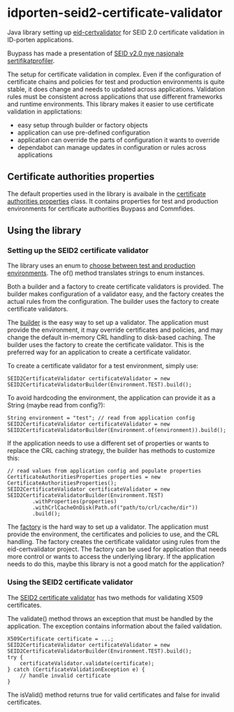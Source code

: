 # idporten-seid2-certificate-validator

Java library setting up [eid-certvalidator](https://github.com/felleslosninger/eid-certvalidator) for SEID 2.0 certificate validation in ID-porten applications.  

Buypass has made a presentation of [SEID v2.0 nye nasjonale sertifikatprofiler](SEID%20v%202.0%20-%20Nye%20nasjonale%20sertifikatprofiler%20-%20Buypass.pdf).

The setup for certificate validation in complex.  Even if the configuration of certificate chains and policies for test and production environments is quite stable, it does change and needs to updated across applications.  Validation rules must be consistent across applications that use different frameworks and runtime environments.  This library makes it easier to use certificate validation in applictations:

* easy setup through builder or factory objects
* application can use pre-defined configuration
* application can override the parts of configuration it wants to override
* dependabot can manage updates in configuration or rules across applications

## Certificate authorities properties

The default properties used in the library is avaibale in the [certificate authorities properties](src/main/java/no/idporten/seid2/CertificateAuthoritiesProperties.java) class.  It contains properties for test and production environments for certificate authorities Buypass and Commfides.

## Using the library

### Setting up the SEID2 certificate validator
The library uses an enum to [choose between test and production environments](src/main/java/no/idporten/seid2/Environment.java).  The of() method translates strings to enum instances.

Both a builder and a factory to create certificate validators is provided.  The builder makes configuration of a validator easy, and the factory creates the actual rules from the configuration.  The builder uses the factory to create certificate validators.

The [builder](src/main/java/no/idporten/seid2/SEID2CertificateValidatorBuilder.java) is the easy way to set up a validator.  The application must provide the environment, it may override certificates and policies, and may change the default in-memory CRL handling to disk-based caching.  The builder uses the factory to create the certificate validator.  This is the preferred way for an application to create a certificate validator.

To create a certificate validator for a test environment, simply use:
```
SEID2CertificateValidator certificateValidator = new SEID2CertificateValidatorBuilder(Environment.TEST).build();
```
To avoid hardcoding the environment, the application can provide it as a String (maybe read from config?):
```
String environment = "test"; // read from application config
SEID2CertificateValidator certificateValidator = new SEID2CertificateValidatorBuilder(Environment.of(environment)).build();
```
If the application needs to use a different set of properties or wants to replace the CRL caching strategy, the builder has methods to customize this:
```
// read values from application config and populate properties
CertificateAuthoritiesProperties properties = new CertificateAuthoritiesProperties();
SEID2CertificateValidator certificateValidator = new SEID2CertificateValidatorBuilder(Environment.TEST)
        .withProperties(properties)
        .withCrlCacheOnDisk(Path.of("path/to/crl/cache/dir"))
        .build();
```

The [factory](src/main/java/no/idporten/seid2/SEID2CertificateValidatorFactory.java) is the hard way to set up a validator.  The application must provide the environment, the certificates and policies to use, and the CRL handling.  The factory creates the certificate validator using rules from the eid-certvalidator project.  The factory can be used for application that needs more control or wants to access the underlying library.  If the application needs to do this, maybe this library is not a good match for the application?

### Using the SEID2 certificate validator
The [SEID2 certificate validator](src/main/java/no/idporten/seid2/SEID2CertificateValidator.java) has two methods for validating X509 certificates.  

The validate() method throws an exception that must be handled by the application.  The exception contains information about the failed validation.

```
X509Certificate certificate = ...;
SEID2CertificateValidator certificateValidator = new SEID2CertificateValidatorBuilder(Environment.TEST).build();
try {
    certificateValidator.validate(certificate);
} catch (CertificateValidationException e) {
    // handle invalid certificate
}
```

The isValid() method returns true for valid certificates and false for invalid certificates.  